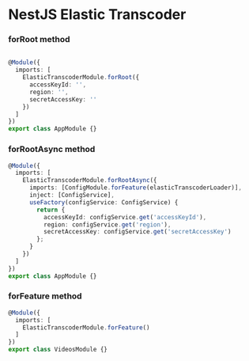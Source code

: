# NestJS Elastic Transcoder

### forRoot method

```ts

@Module({
  imports: [
    ElasticTranscoderModule.forRoot({
      accessKeyId: '',
      region: '',
      secretAccessKey: ''
    })
  ]
})
export class AppModule {}
```

### forRootAsync method

```ts
@Module({
  imports: [
    ElasticTranscoderModule.forRootAsync({
      imports: [ConfigModule.forFeature(elasticTranscoderLoader)],
      inject: [ConfigService],
      useFactory(configService: ConfigService) {
        return {
          accessKeyId: configService.get('accessKeyId'),
          region: configService.get('region'),
          secretAccessKey: configService.get('secretAccessKey')
        };
      }
    })
  ]
})
export class AppModule {}
```

### forFeature method
```ts
@Module({
  imports: [
    ElasticTranscoderModule.forFeature()
  ]
})
export class VideosModule {}
```

